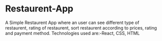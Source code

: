 # Restaurent-App
A Simple Restaurent App where an user can see different type of restaurent, rating of restaurent, sort restaurent according to prices, rating and payment method. Technologies used are:-React, CSS, HTML
